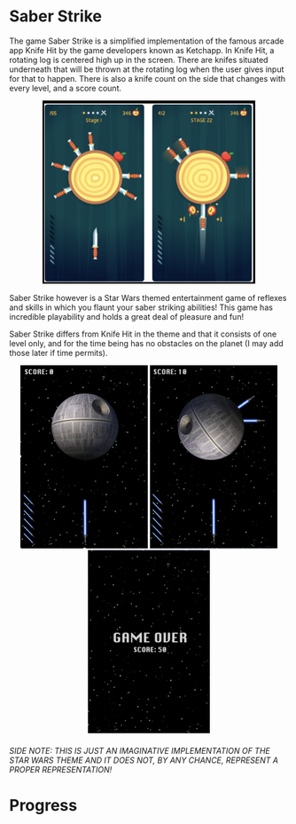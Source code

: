 # Saber Strike

The game Saber Strike is a simplified implementation of the famous arcade app Knife Hit by the game developers known as Ketchapp.
In Knife Hit, a rotating log is centered high up in the screen. There are knifes situated underneath that will be thrown at the rotating log when the user gives input for that to happen. There is also a knife count on the side that changes with every level, and a score count.

<p align="center">
  <img src="Images/Screenshot%202021-02-23%20at%202.26.36%20PM.png" height="330">
</p>

Saber Strike however is a Star Wars themed entertainment game of reflexes and skills in which you flaunt your saber striking abilities! This game has incredible playability and holds a great deal of pleasure and fun! 

Saber Strike differs from Knife Hit in the theme and that it consists of one level only, and for the time being has no obstacles on the planet (I may add those later if time permits).

<p align="center">
  <img src="Images/Screenshot 2021-02-23 at 2.41.43 PM.png" height="330">
  <img src="Images/Screenshot%202021-02-23%20at%202.41.49%20PM.png" height="330">
  <img src="Images/Screenshot%202021-02-23%20at%202.41.55%20PM.png" height="330">
</p>

###### SIDE NOTE: THIS IS JUST AN IMAGINATIVE IMPLEMENTATION OF THE STAR WARS THEME AND IT DOES NOT, BY ANY CHANCE, REPRESENT A PROPER REPRESENTATION!

# Progress
